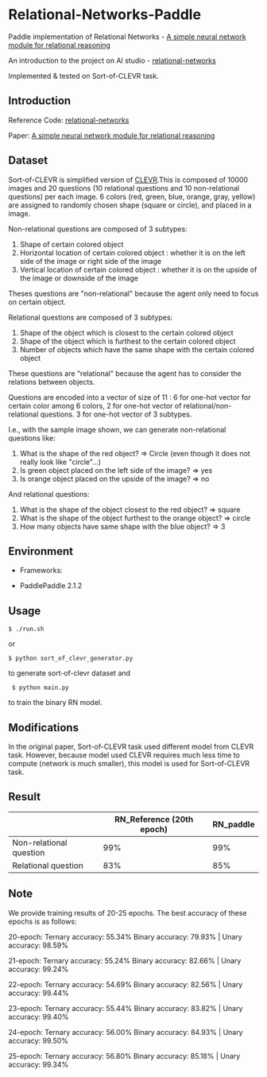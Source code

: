 # Relational-Networks-Paddle

Paddle implementation of Relational Networks - [A simple neural network module for relational reasoning](https://arxiv.org/pdf/1706.01427.pdf)

An introduction to the project on AI studio - [relational-networks](https://aistudio.baidu.com/aistudio/projectdetail/2522451)

Implemented & tested on Sort-of-CLEVR task.

## Introduction

Reference Code:  [relational-networks](https://github.com/kimhc6028/relational-networks)

Paper: [A simple neural network module for relational reasoning](https://arxiv.org/pdf/1706.01427v1.pdf)

## Dataset

Sort-of-CLEVR is simplified version of [CLEVR](http://cs.stanford.edu/people/jcjohns/clevr/).This is composed of 10000 images and 20 questions (10 relational questions and 10 non-relational questions) per each image. 6 colors (red, green, blue, orange, gray, yellow) are assigned to randomly chosen shape (square or circle), and placed in a image.

Non-relational questions are composed of 3 subtypes:

1) Shape of certain colored object
2) Horizontal location of certain colored object : whether it is on the left side of the image or right side of the image
3) Vertical location of certain colored object : whether it is on the upside of the image or downside of the image

Theses questions are "non-relational" because the agent only need to focus on certain object.

Relational questions are composed of 3 subtypes:

1) Shape of the object which is closest to the certain colored object
1) Shape of the object which is furthest to the certain colored object
3) Number of objects which have the same shape with the certain colored object

These questions are "relational" because the agent has to consider the relations between objects.

Questions are encoded into a vector of size of 11 : 6 for one-hot vector for certain color among 6 colors, 2 for one-hot vector of relational/non-relational questions. 3 for one-hot vector of 3 subtypes.

I.e., with the sample image shown, we can generate non-relational questions like:

1) What is the shape of the red object? => Circle (even though it does not really look like "circle"...)
2) Is green object placed on the left side of the image? => yes
3) Is orange object placed on the upside of the image? => no

And relational questions:

1) What is the shape of the object closest to the red object? => square
2) What is the shape of the object furthest to the orange object? => circle
3) How many objects have same shape with the blue object? => 3

## Environment

- Frameworks:
* PaddlePaddle 2.1.2

## Usage

	$ ./run.sh

or

  	$ python sort_of_clevr_generator.py

to generate sort-of-clevr dataset
and

 	 $ python main.py 

to train the binary RN model. 

## Modifications

In the original paper, Sort-of-CLEVR task used different model from CLEVR task. However, because model used CLEVR requires much less time to compute (network is much smaller), this model is used for Sort-of-CLEVR task.

## Result

| | RN_Reference (20th epoch) | RN_paddle |
| --- | --- | --- |
| Non-relational question | 99% | 99% |
| Relational question | 83% | 85% |

## Note

We provide training results of 20-25 epochs. The best accuracy of these epochs is as follows:

20-epoch: Ternary accuracy: 55.34% Binary accuracy: 79.93% | Unary accuracy: 98.59%

21-epoch: Ternary accuracy: 55.24% Binary accuracy: 82.66% | Unary accuracy: 99.24%

22-epoch: Ternary accuracy: 54.69% Binary accuracy: 82.56% | Unary accuracy: 99.44%

23-epoch: Ternary accuracy: 55.44% Binary accuracy: 83.82% | Unary accuracy: 99.40%

24-epoch: Ternary accuracy: 56.00% Binary accuracy: 84.93% | Unary accuracy: 99.50%

25-epoch: Ternary accuracy: 56.80% Binary accuracy: 85.18% | Unary accuracy: 99.34%
